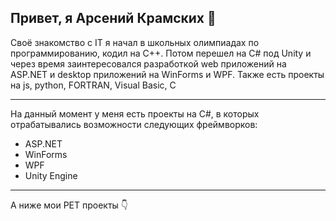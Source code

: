 <h2>Привет, я Арсений Крамских 👋</h2>
<p>Своё знакомство с IT я начал в школьных олимпиадах по программированию, кодил на C++. Потом перешел на C# под Unity и через время заинтересовался разработкой web приложений на ASP.NET и desktop приложений на WinForms и WPF. <a>Также есть проекты на js, python, FORTRAN, Visual Basic, C</a></p>
<hr size="8">
<div>
  <p>На данный момент у меня есть проекты на C#, в которых отрабатывались возможности следующих фреймворков:</p>
  <ul>
    <li>ASP.NET</li>
    <li>WinForms </li>
    <li>WPF </li>
    <li>Unity Engine </li>
  </ul>
</div>
<hr size="8">
<div>
  <p>А ниже мои PET проекты 👇</p>
</div>
<!--
**MrRebchik/MrRebchik** is a ✨ _special_ ✨ repository because its `README.md` (this file) appears on your GitHub profile.

Here are some ideas to get you started:

- 🔭 I’m currently working on ...
- 🌱 I’m currently learning ...
- 👯 I’m looking to collaborate on ...
- 🤔 I’m looking for help with ...
- 💬 Ask me about ...
- 📫 How to reach me: ...
- 😄 Pronouns: ...
- ⚡ Fun fact: ...
-->
